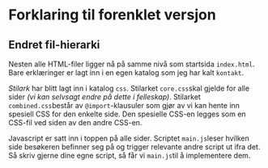 # Forklaring til forenklet versjon

## Endret fil-hierarki

Nesten alle HTML-filer ligger nå på samme nivå som startsida `index.html`. Bare erklæringer er lagt inn i en egen katalog som jeg har kalt `kontakt`.

_Stilark_ har blitt lagt inn i katalog `css`. Stilarket `core.css`skal gjelde for alle sider *(vi kan selvsagt endre på dette i felleskap)*. Stilarket `combined.css`består av `@import`-klausuler som gjør av vi kan hente inn spesiell CSS for den enkelte side. Den spesielle CSS-en legges som en CSS-fil ved siden av den andre CSS-en.

Javascript er satt inn i toppen på alle sider. Scriptet `main.js`leser hvilken side besøkeren befinner seg på og trigger relevante andre script ut ifra det. Så skriv gjerne dine egne script, så får vi `main.js`til å implementere dem.

